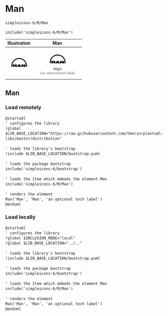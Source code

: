 # Man


```text
simpleicons-6/M/Man
```

```text
include('simpleicons-6/M/Man')
```



| Illustration | Man |
| :---: | :---: |
| ![illustration for Illustration](../../simpleicons-6/M/Man.png) | ![illustration for Man](../../simpleicons-6/M/Man.Local.png) |




## Man

### Load remotely
```plantuml
@startuml
' configures the library
!global $LIB_BASE_LOCATION="https://raw.githubusercontent.com/tmorin/plantuml-libs/master/distribution"

' loads the library's bootstrap
!include $LIB_BASE_LOCATION/bootstrap.puml

' loads the package bootstrap
include('simpleicons-6/bootstrap')

' loads the Item which embeds the element Man
include('simpleicons-6/M/Man')

' renders the element
Man('Man', 'Man', 'an optional tech label')
@enduml
```

### Load locally
```plantuml
@startuml
' configures the library
!global $INCLUSION_MODE="local"
!global $LIB_BASE_LOCATION="../.."

' loads the library's bootstrap
!include $LIB_BASE_LOCATION/bootstrap.puml

' loads the package bootstrap
include('simpleicons-6/bootstrap')

' loads the Item which embeds the element Man
include('simpleicons-6/M/Man')

' renders the element
Man('Man', 'Man', 'an optional tech label')
@enduml
```

